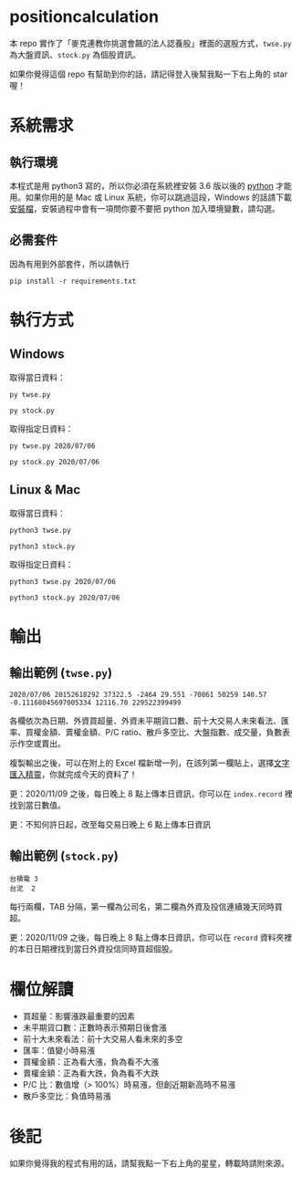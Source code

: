 # positioncalculation

本 repo 實作了「麥克連教你挑選會飆的法人認養股」裡面的選股方式，`twse.py` 為大盤資訊、`stock.py` 為個股資訊。

如果你覺得這個 repo 有幫助到你的話，請記得登入後幫我點一下右上角的 star 喔！

# 系統需求

## 執行環境

本程式是用 python3 寫的，所以你必須在系統裡安裝 3.6 版以後的 [python](https://www.python.org) 才能用。如果你用的是 Mac 或 Linux 系統，你可以跳過這段，Windows 的話請下載[安裝檔](https://www.python.org/ftp/python/3.8.3/python-3.8.3.exe)，安裝過程中會有一項問你要不要把 python 加入環境變數，請勾選。

## 必需套件

因為有用到外部套件，所以請執行
```
pip install -r requirements.txt
```

# 執行方式

## Windows

取得當日資料：
```
py twse.py
```

```
py stock.py
```

取得指定日資料：
```
py twse.py 2020/07/06
```

```
py stock.py 2020/07/06
```

## Linux & Mac

取得當日資料：
```
python3 twse.py
```

```
python3 stock.py
```

取得指定日資料：
```
python3 twse.py 2020/07/06
```

```
python3 stock.py 2020/07/06
```

# 輸出

## 輸出範例 (`twse.py`)
```
2020/07/06 20152618292 37322.5 -2464 29.551 -70861 50259 140.57 -0.11168045697005334 12116.70 229522399499
```
各欄依次為日期、外資買超量、外資未平期貨口數、前十大交易人未來看法、匯率、買權金額、賣權金額、P/C ratio、散戶多空比、大盤指數、成交量，負數表示作空或賣出。

複製輸出之後，可以在附上的 Excel 檔新增一列，在該列第一欄貼上，選擇[文字匯入精靈](https://www.tcte.edu.tw/register/download/OpenTXTtoExcel.pdf)，你就完成今天的資料了！

更：2020/11/09 之後，每日晚上 8 點上傳本日資訊，你可以在 `index.record` 裡找到當日數值。

更：不知何許日起，改至每交易日晚上 6 點上傳本日資訊

## 輸出範例 (`stock.py`)
```
台積電	3
台泥	2
```
每行兩欄，TAB 分隔，第一欄為公司名，第二欄為外資及投信連續幾天同時買超。

更：2020/11/09 之後，每日晚上 8 點上傳本日資訊，你可以在 `record` 資料夾裡的本日日期裡找到當日外資投信同時買超個股。

# 欄位解讀

* 買超量：影響漲跌最重要的因素
* 未平期貨口數：正數時表示預期日後會漲
* 前十大未來看法：前十大交易人看未來的多空
* 匯率：值變小時易漲
* 買權金額：正為看大漲，負為看不大漲
* 賣權金額：正為看大跌，負為看不大跌
* P/C 比：數值增（> 100%）時易漲，但創近期新高時不易漲
* 散戶多空比：負值時易漲

# 後記

如果你覺得我的程式有用的話，請幫我點一下右上角的星星，轉載時請附來源。
